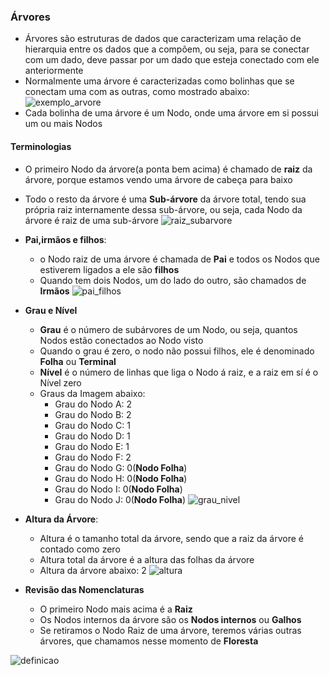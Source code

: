 ### Árvores

* Árvores são estruturas de dados que caracterizam uma relação de hierarquia entre os dados que a compõem, ou seja, para se conectar com um dado, deve passar por um dado que esteja conectado com ele anteriormente
* Normalmente uma árvore é caracterizadas como bolinhas que se conectam uma com as outras, como mostrado abaixo:
![exemplo_arvore](imagens_arvores/arvore.png)
* Cada bolinha de uma árvore é um Nodo, onde uma árvore em si possui um ou mais Nodos

#### Terminologias

* O primeiro Nodo da árvore(a ponta bem acima) é chamado de **raiz** da árvore, porque estamos vendo uma árvore de cabeça para baixo
* Todo o resto da árvore é uma **Sub-árvore** da árvore total, tendo sua própria raiz internamente dessa sub-árvore, ou seja, cada Nodo da árvore é raiz de uma sub-árvore
![raiz_subarvore](imagens_arvores/raiz.png)
* **Pai,irmãos e filhos**:
    * o Nodo raiz de uma árvore é chamada de **Pai** e todos os Nodos que estiverem ligados a ele são **filhos**
    * Quando tem dois Nodos, um do lado do outro, são chamados de **Irmãos**
![pai_filhos](imagens_arvores/pai_filho.png)

* **Grau e Nível**
    * **Grau** é o número de subárvores de um Nodo, ou seja, quantos Nodos estão conectados ao Nodo visto
    * Quando o grau é zero, o nodo não possui filhos, ele é denominado **Folha** ou **Terminal**
    * **Nível** é o número de linhas que liga o Nodo á raiz, e a raiz em sí é o Nível zero
    * Graus da Imagem abaixo:
        * Grau do Nodo A: 2
        * Grau do Nodo B: 2
        * Grau do Nodo C: 1
        * Grau do Nodo D: 1
        * Grau do Nodo E: 1
        * Grau do Nodo F: 2
        * Grau do Nodo G: 0(**Nodo Folha**)
        * Grau do Nodo H: 0(**Nodo Folha**)
        * Grau do Nodo I: 0(**Nodo Folha**)
        * Grau do Nodo J: 0(**Nodo Folha**)
![grau_nivel](imagens_arvores/grau_nivel.png)
* **Altura da Árvore**:
    * Altura é o tamanho total da árvore, sendo que a raiz da árvore é contado como zero
    * Altura total da árvore é a altura das folhas da árvore
    * Altura da árvore abaixo: 2
![altura](imagens_arvores/altura.png)

* **Revisão das Nomenclaturas**
    * O primeiro Nodo mais acima é a **Raiz**
    * Os Nodos internos da árvore são os **Nodos internos** ou  **Galhos**
    * Se retiramos o Nodo Raiz de uma árvore, teremos várias outras árvores, que chamamos nesse momento de **Floresta**

![definicao](imagens_arvores/Definicao.png)